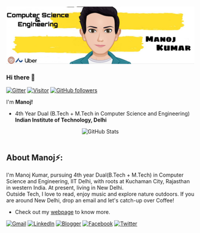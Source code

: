![Manoj Banner Image](./banner.jpeg)


### Hi there 👋
[![Gitter](https://badges.gitter.im/gitterHQ/gitter.svg)](https://gitter.im/manoj2601) [![Visitor](https://visitor-badge.laobi.icu/badge?page_id=manoj2601.manoj2601)](https://github.com/manoj2601) [![GitHub followers](https://img.shields.io/github/followers/manoj2601.svg?style=social&label=Follow)](https://github.com/manoj2601?tab=followers)

I'm __Manoj!__
- 4th Year Dual (B.Tech + M.Tech in Computer Science and Engineering)   
__Indian Institute of Technology, Delhi__

<!-- <h2>👀 Stats</h2> -->

<div>
<p align="center">
    <img src="https://github-readme-stats.vercel.app/api?username=manoj2601&count_private=true&show_icons=true" alt="GitHub Stats" /> <br/><br/>
</p align="center">
</div>

<h2> About Manoj⚡:</h2>

I'm Manoj Kumar, pursuing 4th year Dual(B.Tech + M.Tech) in Computer Science and Engineering, IIT Delhi, with roots at Kuchaman City, Rajasthan in western India. At present, living in New Delhi.  
Outside Tech, I love to read, enjoy music and explore nature outdoors. If you are around New Delhi, drop an email and let's catch-up over Coffee!

- Check out my [webpage](https://www.cse.iitd.ac.in/~cs5180411/) to know more.
<!-- <h2>📫 How to reach me:</h2> -->

<a href="mailto:manoj18.iitd@gmail.com">![Gmail](https://img.shields.io/badge/Gmail-D14836?style=for-the-badge&logo=gmail&logoColor=white)</a>
<a href="https://www.linkedin.com/in/manojkumar26/">![LinkedIn](https://img.shields.io/badge/LinkedIn-0077B5?style=for-the-badge&logo=linkedin&logoColor=white)</a>
<a href="https://dayonhorizon.blogspot.com/">![Blogger](https://img.shields.io/badge/Blogger-FF5722?style=for-the-badge&logo=blogger&logoColor=white)</a>
<a href="https://www.facebook.com/ambivert.idiot/">![Facebook](https://img.shields.io/badge/Facebook-1877F2?style=for-the-badge&logo=facebook&logoColor=white)</a>
<a href="https://twitter.com/ambivertidiot">![Twitter](https://img.shields.io/badge/Twitter-1DA1F2?style=for-the-badge&logo=twitter&logoColor=white)</a>


<!--
**manoj2601/manoj2601** is a ✨ _special_ ✨ repository because its `README.md` (this file) appears on your GitHub profile.

Here are some ideas to get you started:

- 🔭 I’m currently working on ...
- 🌱 I’m currently learning ...
- 👯 I’m looking to collaborate on ...
- 🤔 I’m looking for help with ...
- 💬 Ask me about ...
- 📫 How to reach me: ...
- 😄 Pronouns: ...
- ⚡ Fun fact: ...
-->
